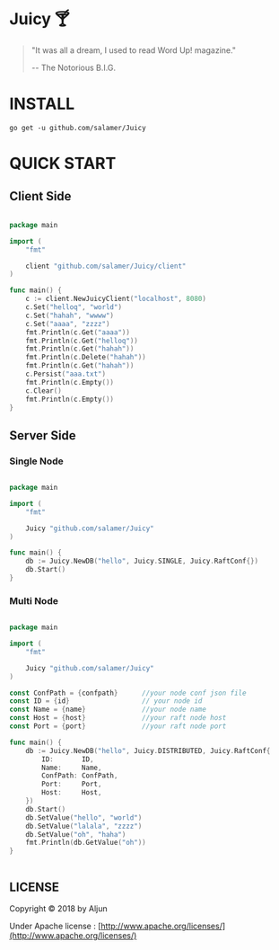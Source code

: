 
#  Juicy :cocktail:

> "It was all a dream, I used to read Word Up! magazine."
>
> -- <Juicy> The Notorious B.I.G.

# INSTALL

    go get -u github.com/salamer/Juicy

# QUICK START

## Client Side

```Go

package main

import (
	"fmt"

	client "github.com/salamer/Juicy/client"
)

func main() {
	c := client.NewJuicyClient("localhost", 8080)
	c.Set("helloq", "world")
	c.Set("hahah", "wwww")
	c.Set("aaaa", "zzzz")
	fmt.Println(c.Get("aaaa"))
	fmt.Println(c.Get("helloq"))
	fmt.Println(c.Get("hahah"))
	fmt.Println(c.Delete("hahah"))
	fmt.Println(c.Get("hahah"))
	c.Persist("aaa.txt")
	fmt.Println(c.Empty())
	c.Clear()
	fmt.Println(c.Empty())
}

```

## Server Side

### Single Node

```GO

package main

import (
	"fmt"

	Juicy "github.com/salamer/Juicy"
)

func main() {
	db := Juicy.NewDB("hello", Juicy.SINGLE, Juicy.RaftConf{})
	db.Start()
}


```

### Multi Node

```GO

package main

import (
	"fmt"

	Juicy "github.com/salamer/Juicy"
)

const ConfPath = {confpath}      //your node conf json file
const ID = {id}                  // your node id
const Name = {name}              //your node name
const Host = {host}              //your raft node host
const Port = {port}              //your raft node port

func main() {
	db := Juicy.NewDB("hello", Juicy.DISTRIBUTED, Juicy.RaftConf{
		ID:       ID,
		Name:     Name,
		ConfPath: ConfPath,
		Port:     Port,
		Host:     Host,
	})
	db.Start()
	db.SetValue("hello", "world")
	db.SetValue("lalala", "zzzz")
	db.SetValue("oh", "haha")
	fmt.Println(db.GetValue("oh"))
}



```

## LICENSE
Copyright © 2018 by Aljun

Under Apache license : [http://www.apache.org/licenses/](http://www.apache.org/licenses/)

